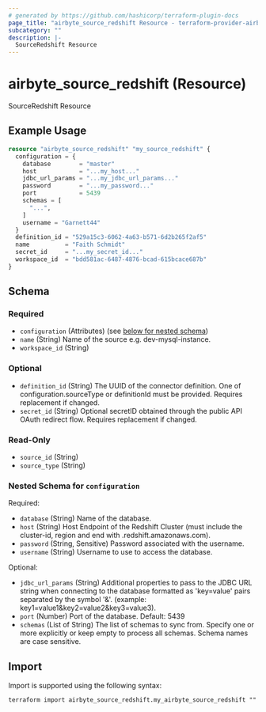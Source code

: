 ```yaml
---
# generated by https://github.com/hashicorp/terraform-plugin-docs
page_title: "airbyte_source_redshift Resource - terraform-provider-airbyte"
subcategory: ""
description: |-
  SourceRedshift Resource
---
```


# airbyte_source_redshift (Resource)

SourceRedshift Resource

## Example Usage

```terraform
resource "airbyte_source_redshift" "my_source_redshift" {
  configuration = {
    database        = "master"
    host            = "...my_host..."
    jdbc_url_params = "...my_jdbc_url_params..."
    password        = "...my_password..."
    port            = 5439
    schemas = [
      "...",
    ]
    username = "Garnett44"
  }
  definition_id = "529a15c3-6062-4a63-b571-6d2b265f2af5"
  name          = "Faith Schmidt"
  secret_id     = "...my_secret_id..."
  workspace_id  = "bdd581ac-6487-4876-bcad-615bcace687b"
}
```

<!-- schema generated by tfplugindocs -->
## Schema

### Required

- `configuration` (Attributes) (see [below for nested schema](#nestedatt--configuration))
- `name` (String) Name of the source e.g. dev-mysql-instance.
- `workspace_id` (String)

### Optional

- `definition_id` (String) The UUID of the connector definition. One of configuration.sourceType or definitionId must be provided. Requires replacement if changed.
- `secret_id` (String) Optional secretID obtained through the public API OAuth redirect flow. Requires replacement if changed.

### Read-Only

- `source_id` (String)
- `source_type` (String)

<a id="nestedatt--configuration"></a>
### Nested Schema for `configuration`

Required:

- `database` (String) Name of the database.
- `host` (String) Host Endpoint of the Redshift Cluster (must include the cluster-id, region and end with .redshift.amazonaws.com).
- `password` (String, Sensitive) Password associated with the username.
- `username` (String) Username to use to access the database.

Optional:

- `jdbc_url_params` (String) Additional properties to pass to the JDBC URL string when connecting to the database formatted as 'key=value' pairs separated by the symbol '&'. (example: key1=value1&key2=value2&key3=value3).
- `port` (Number) Port of the database. Default: 5439
- `schemas` (List of String) The list of schemas to sync from. Specify one or more explicitly or keep empty to process all schemas. Schema names are case sensitive.

## Import

Import is supported using the following syntax:

```shell
terraform import airbyte_source_redshift.my_airbyte_source_redshift ""
```
